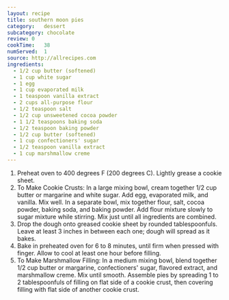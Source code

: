 ```yaml
---
layout: recipe
title: southern moon pies
category:	dessert
subcategory: chocolate
review: 0
cookTime:	38
numServed:	1
source:	http://allrecipes.com
ingredients:
  - 1/2 cup butter (softened)
  - 1 cup white sugar
  - 1 egg
  - 1 cup evaporated milk
  - 1 teaspoon vanilla extract
  - 2 cups all-purpose flour
  - 1/2 teaspoon salt
  - 1/2 cup unsweetened cocoa powder
  - 1 1/2 teaspoons baking soda
  - 1/2 teaspoon baking powder
  - 1/2 cup butter (softened)
  - 1 cup confectioners' sugar
  - 1/2 teaspoon vanilla extract
  - 1 cup marshmallow creme
---
```


1. Preheat oven to 400 degrees F (200 degrees C). Lightly grease a cookie sheet.
2. To Make Cookie Crusts: In a large mixing bowl, cream together 1/2 cup butter or margarine and white sugar. Add egg, evaporated milk, and vanilla. Mix well. In a separate bowl, mix together flour, salt, cocoa powder, baking soda, and baking powder. Add flour mixture slowly to sugar mixture while stirring. Mix just until all ingredients are combined.
3. Drop the dough onto greased cookie sheet by rounded tablespoonfuls. Leave at least 3 inches in between each one; dough will spread as it bakes.
4. Bake in preheated oven for 6 to 8 minutes, until firm when pressed with finger. Allow to cool at least one hour before filling.
5. To Make Marshmallow Filling: In a medium mixing bowl, blend together 1/2 cup butter or margarine, confectioners' sugar, flavored extract, and marshmallow creme. Mix until smooth. Assemble pies by spreading 1 to 2 tablespoonfuls of filling on flat side of a cookie crust, then covering filling with flat side of another cookie crust.
